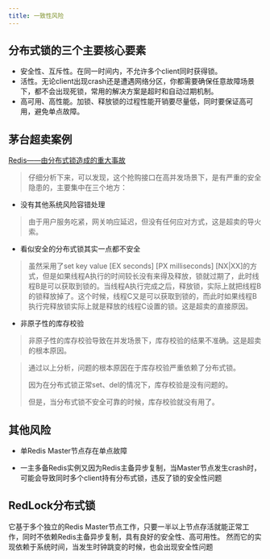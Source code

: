 ```yaml
---
title: 一致性风险
---
```


## 分布式锁的三个主要核心要素

- 安全性、互斥性。在同一时间内，不允许多个client同时获得锁。
- 活性。无论client出现crash还是遭遇网络分区，你都需要确保任意故障场景下，都不会出现死锁，常用的解决方案是超时和自动过期机制。
- 高可用、高性能。加锁、释放锁的过程性能开销要尽量低，同时要保证高可用，避免单点故障。
## 茅台超卖案例
[Redis——由分布式锁造成的重大事故](https://juejin.cn/post/6854573212831842311)

>仔细分析下来，可以发现，这个抢购接口在高并发场景下，是有严重的安全隐患的，主要集中在三个地方：

- 没有其他系统风险容错处理

> 由于用户服务吃紧，网关响应延迟，但没有任何应对方式，这是超卖的导火索。

- 看似安全的分布式锁其实一点都不安全

> 虽然采用了set key value [EX seconds] [PX milliseconds] [NX|XX]的方式，但是如果线程A执行的时间较长没有来得及释放，锁就过期了，此时线程B是可以获取到锁的。当线程A执行完成之后，释放锁，实际上就把线程B的锁释放掉了。这个时候，线程C又是可以获取到锁的，而此时如果线程B执行完释放锁实际上就是释放的线程C设置的锁。这是超卖的直接原因。

- 非原子性的库存校验

> 非原子性的库存校验导致在并发场景下，库存校验的结果不准确。这是超卖的根本原因。

>通过以上分析，问题的根本原因在于库存校验严重依赖了分布式锁。
>
>因为在分布式锁正常set、del的情况下，库存校验是没有问题的。
>
>但是，当分布式锁不安全可靠的时候，库存校验就没有用了。


## 其他风险
- 单Redis Master节点存在单点故障

- 一主多备Redis实例又因为Redis主备异步复制，当Master节点发生crash时，可能会导致同时多个client持有分布式锁，违反了锁的安全性问题

## RedLock分布式锁
它基于多个独立的Redis Master节点工作，只要一半以上节点存活就能正常工作，同时不依赖Redis主备异步复制，具有良好的安全性、高可用性。
然而它的实现依赖于系统时间，当发生时钟跳变的时候，也会出现安全性问题